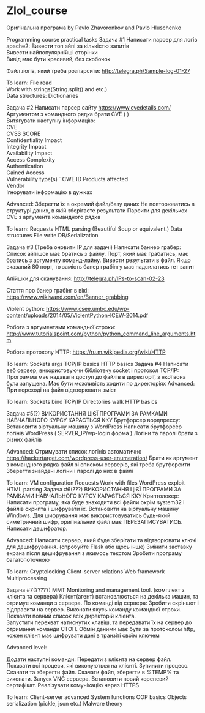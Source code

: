 # Zlol_course
Оригінальна програма by Pavlo Zhavoronkov and Pavlo Hluschenko

Programming course practical tasks
Задача #1
Написати парсер для логів аpache2:
Вивести топ айпі за кількістю запитів	
Вивести найпопулярнiйшi сторiнки	
Вивід має бути красивий, без скобочок

Файл логів, який треба розпарсити:
http://telegra.ph/Sample-log-01-27

To learn:
File read	
Work with strings(String.split() and etc.)	
Data structures: Dictionaries

Задача #2
Написати парсер сайту https://www.cvedetails.com/
Аргументом з командного рядка брати 	CVE (   )	
Витягувати наступну інформацію: 		
CVE		
CVSS SCORE		
Confidentiality Impact		
Integrity Impact		
Availability Impact		
Access Complexity		
Authentication	
Gained Access		
Vulnerability type(s)	`
CWE ID
Products affected	
Vendor	
Ігнорувати інформацію в дужках

Advanced:
Зберегти їх в окремий файл/базу даних
Не повторюватись в структурі даних, в якій зберігаєте результати
Парсити для декількох CVE з аргумента командного рядка

To learn:
Requests
HTML parsing (Beautiful Soup or equivalent.)
Data structures
File write
DB/Serialization

Задача #3 (Треба оновити ІР для задачі)
Написати баннер грабер:
Список айпішок має братись з файлу.
Порт, який має грабатись, має братись з аргументу команд-лайну.
Вивести результати в файл.
Якщо вказаний 80 порт, то замість банер 	грабінгу має надсилатись гет запит

Апійшки для сканування:
http://telegra.ph/IPs-to-scan-02-23

Стаття про банер грабінг в вікі:
https://www.wikiwand.com/en/Banner_grabbing

Violent python:
https://www.csee.umbc.edu/wp-content/uploads/2014/05/ViolentPython-ICEW-2014.pdf

Робота з аргументами командної строки:
http://www.tutorialspoint.com/python/python_command_line_arguments.htm

Робота протоколу HTTP:
https://ru.m.wikipedia.org/wiki/HTTP

To learn:
Sockets
args
TCP/IP basics
HTTP basics
Задача #4
Написати веб сервер, використовуючи бібліотеку socket і протокол TCP/IP:
Программа має надавати доступ до файлів в директорії, з якої вона була запущена.
Має бути можливість ходити по директоріях
Advanced:
При переході на файл відтворювати зміст

To learn:
Sockets bind
TCP/IP
Directories walk
HTTP basics


Задача #5(?)
ВИКОРИСТАННЯ ЦІЄЇ ПРОГРАМИ ЗА РАМКАМИ НАВЧАЛЬНОГО КУРСУ КАРАЄТЬСЯ ККУ
Брутфорсер вордпрессу:
Встановити віртуальну машину з WordPress
Написати брутфорсер логінів WordPress ( SERVER_IP/wp-login форма )
Логіни та паролі брати з різних файлів

Advanced:
Отримувати список логінів автоматично 	https://hackertarget.com/wordpress-user-enumeration/
Брати як аргумент з командного рядка файл зі списком серверів, які треба 	брутфорсити
Зберегти знайдені логіни і паролі до них в файлі

To learn:
VM configuration
Requests
Work with files
WordPress exploit
HTML parsing
Задача #6(???)
ВИКОРИСТАННЯ ЦІЄЇ ПРОГРАМИ ЗА РАМКАМИ НАВЧАЛЬНОГО КУРСУ КАРАЄТЬСЯ ККУ
Криптолокер:
Написати програму, яка буде знаходити 	всі файли окрім system32 і файлів скрипта і шифрувати їх.
Встановити на віртуальну машину Windows.
Для шифрування має використовуватись будь-який симетричний шифр, оригінальний 	файл має ПЕРЕЗАПИСУВАТИСЬ. 	
Написати дешифратор.

Advanced:
Написати сервер, який буде зберігати та відтворювати ключі для дешифрування. (спробуйте Flask або щось інше)
Змінити заставку екрана після дешифрування 	з якимось текстом
Зробити програму багатопоточною

To learn:
Cryptolocking
Client-server relations
Web framework 	
Multiprocessing

Задача #7(?????)
MMT Monitoring and management tool. (комплект з клієнта та сервера)
Клієнт(агент) встановлюється на декілька машин, та отримує команди з сервера.
По команді від сервера:
Зробити скріншот і відправити на 	сервер.
Виконати якусь команду командної строки.	
Показати повний список всіх директорій 	клієнта.		
Запустити перехват натиснутих клавіш, та передавати їх на сервер до отримання команди СТОП.
Обмін даними має бути за протоколом http, кожен клієнт має шифрувати дані в транзіті своїм ключем

Advanced level:

Додати наступні команди:
Передати з клієнта на сервер файл. 		
Показати всі процеси, які виконуються на клієнті.
Зупинити процесс.
Скачати та зберегти файл.
Скачати файл, зберегти в %TEMP% та виконати.
Запуск VNC сервера.
Встановити новий кореневий сертифікат.
Реалізувати комунікацію через HTTPS

To learn:
Client-server advanced
System functions
OOP basics
Objects serialization (pickle, json etc.)
Malware theory
